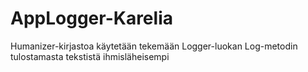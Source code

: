 # AppLogger-Karelia
Humanizer-kirjastoa käytetään tekemään Logger-luokan Log-metodin tulostamasta tekstistä ihmisläheisempi
